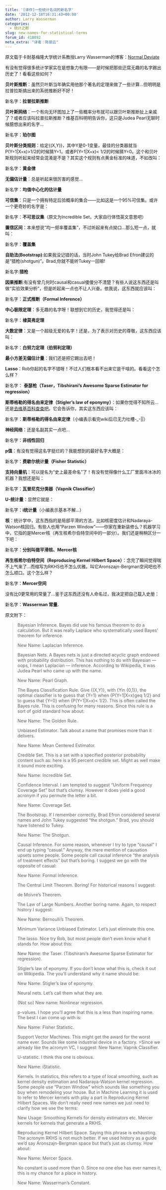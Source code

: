 ```yaml
---
title: '[译作]一些统计名词的新名字'
date: '2012-12-18T16:31:43+00:00'
author: Larry Wasserman
categories:
  - 统计之都
slug: new-names-for-statistical-terms
forum_id: 418892
meta_extra: "译者：陈丽云"
---
```


原文载于卡耐基梅隆大学统计系教授Larry Wasserman的博客：[Normal Deviate](http://normaldeviate.wordpress.com/2012/12/16/new-names-for-statistical-methods/)

有没有觉得很多统计学家实在是想象力有限——是时候把那些迂腐无趣的名字踢出历史了！看看这些如何？

**贝叶斯推断**：虽然贝叶斯当年确实用他那个著名的定理来做了一些计算…但明明是拉普拉斯搞出来的系统推断好不好！
  
新名字：**拉普拉斯推断**

**贝叶斯网络**：一个有向无环图加上了一些概率分布就可以跟贝叶斯推断扯上亲戚了？或者应该叫拉普拉斯推断？维基百科明明告诉你，这只是Judea Pearl无聊时候臆想出来的名字… <!--more-->
  
新名字：**珀尔图**

**贝叶斯分类规则**：给定{(X,Y)}，其中Y是0-1变量，最佳的分类器就当P(Y=1|X=x)>1/2的时候猜Y=1，或者P(Y=1|X=x)< 1/2的时候猜Y=0。这个和贝叶斯规则听起来经常会混淆是不是？其实这个规则有点黄金标准的味道，不如改叫：
  
新名字：**黄金律**

**无偏估计量**：总是听起来很厉害的感觉…
  
新名字：**均值中心化的估计量**

**可信集**：只是一个拥有特定后验概率的集合——比如这是一个95%可信集。或许一个更奇妙的名字是：
  
新名字：**不可思议集**（原文为Incredible Set，大家自行体悟英文意思吧）

**置信区间**：本来想说“均一频率覆盖集”，不过听起来有点拗口…那么短一点，就叫：
  
新名字：**覆盖集**

**自助法(Bootstrap)**:如果我没记错的话，当时John Tukey给Brad Efron建议的是“猎枪(shotgun)”。Brad,你就不能听Tukey一回嘛!
  
新名字:**猎枪**

**因果推断**:有没有曾几何时causal和casual傻傻分不清楚？有些人说这东西还是叫做“实验效果分析”，但是听起来一点也不让人兴奋。依我说，这东西就应该叫：
  
新名字：**正式推断（Formal Inference）**
    
**中心极限定理**：多无趣的名字呀！联想到它的历史，我觉得还是叫：
  
新名字：**棣莫弗定理**

**大数定律**：又是一个超级无爱的名字！还是，为了表示对历史的尊敬，这东西应该叫：
  
新名字：**白努力定理（伯努利定理）**

**最小方差无偏估计量**：我们还是把它踢出去吧！

**Lasso**：Rob你起的名字不错呀！不过人们根本看不出来它是干啥的。看看这个怎么样？
  
新名字： **泰瑟枪（Taser，Tibshirani’s Awesome Sparse Estimator for regression）**

**斯蒂格勒的得名由来定律（Stigler’s law of eponymy）**：如果你觉得不知所云…还是[去维基百科查查吧](http://en.wikipedia.org/wiki/Stigler%27s_law_of_eponymy)。它会告诉你，其实这东西应该叫：
  
新名字：**斯蒂格勒的得名由来定律**（小编表示看完wiki后已无力吐槽-_-||）

**神经网络**：还是名副其实一点吧…
  
新名字：**非线性回归**

**p值**：有没有觉得这名字挺烂的？我能想到的最好名字大概是：
  
新名字：**费歇尔统计量（Fisher Statistic）**

**支持向量机**：可以提名为“史上最差命名”了！有没有觉得像什么工厂里面冷冰冰的机器？我想还是叫：
  
新名字：**瓦普尼克分类器（Vapnik Classifier）**

**U-统计量**：显然它就是：
  
新名字：**i统计量**（小编表示基本不解…）

**核**：统计学中，这东西指的是局部平滑的方法，比如核密度估计和Nadaraya-Watson核回归。有些人也用“Parzen Window”——你家在重新装修么？机器学习中，它指的是Mercer核（再生核希尔伯特空间中的一部分）。我们还是稍稍区分一下吧：
  
新名字：**分别叫做平滑核、Mercer核**

**再生核希尔伯特空间（Reproducing Kernel Hilbert Space）**：念完了瞬间觉得喘不上气来了…而缩写为RKHS也不怎么优雅。叫它Aronszajn-Bergman空间吧也不怎么顺口。这个怎么样？
  
新名字：**Mercer空间**

没有比0更常用的常量了…鉴于这东西还没有人命名过，我决定把自己载入史册：
  
新名字：**Wasserman 常量.**

原文附下：

> Bayesian Inference. Bayes did use his famous theorem to do a calculation. But it was really Laplace who systematically used Bayes’ theorem for inference.
>  
> New Name: Laplacian Inference.
> 
> 
> Bayesian Nets. A Bayes nets is just a directed acyclic graph endowed with probability distribution. This has nothing to do with Bayesian — oops, I mean Laplacian — inference. According to Wikipedia, it was Judea Pearl who came up with the name.
> 
> New Name: Pearl Graph.
> 
> 
> The Bayes Classification Rule. Give {(X,Y)}, with {Yin {0,1}}, the optimal classifier is to guess that {Y=1} when {P(Y=1|X=x)geq 1/2} and to guess that {Y=0} when {P(Y=1|X=x)< 1/2}. This is often called the Bayes rule. This is confusing for many reasons. Since this rule is a sort of gold standard how about:
> 
> New Name: The Golden Rule.
> 
> 
> Unbiased Estimator. Talk about a name that promises more than it delivers.
  
> New Name: Mean Centered Estimator.
> 
> 
> Credible Set. This is a set with a specified posterior probability content such as: here is a 95 percent credible set. Might as well make it sound more exciting.
> 
> New Name: Incredible Set.
> 
> 
> Confidence Interval. I am tempted to suggest “Uniform Frequency Coverage Set” but that’s clumsy. However it does yield a good acronym if you permute the letter a bit.
>  
> New Name: Coverage Set.
> 
> 
> The Bootstrap. If I remember correctly, Brad Efron considered several names and John Tukey suggested “the shotgun.” Brad, you should have listened to Tukey.
>  
> New Name: The Shotgun.
> 
> 
> Causal Inference. For some reason, whenever I try to type “causal” I end up typing “casual.” Anyway, the mere mention of causation upsets some people. Some people call causal inference “the analysis of treatment effects” but that’s boring. I suggest we go with the opposite of casual:
>  
> New Name: Formal Inference.
> 
> 
> The Central Limit Theorem. Boring! For historical reasons I suggest:
>  
> de Moivre’s Theorem.
> 
> The Law of Large Numbers. Another boring name. Again, to respect history I suggest:
>  
> New Name: Bernoulli’s Theorem.
> 
> 
> Minimum Variance Unbiased Estimator. Let’s just eliminate this one.
> 
> The lasso. Nice try Rob, but most people don’t even know what it stands for. How about this:
>  
> New Name: the Taser. (Tibshirani’s Awesome Sparse Estimator for regression).
> 
> 
> Stigler’s law of eponymy. If you don’t know what this is, check it out on Wikipedia. The you’ll understand why it name should be:
> 
> New Name: Stigler’s law of eponymy.
> 
> 
> Neural nets. Let’s call them what they are.
>  
> (Not so) New name: Nonlinear regression.
> 
> p-values. I hope you’ll agree that this is a less than inspiring name. The best I can come up with is:
>
> New Name: Fisher Statistic.
> 
> 
> Support Vector Machines. This might get the award for the worst name ever. Sounds like some industrial device in a factory. >Since we already like the acronym VC, I suggest: 
> New Name: Vapnik Classifier.
> 
> 
> U-statistic. I think this one is obvious. 
>
> New Name: iStatistic.
> 
> 
> Kernels. In statistics, this refers to a type of local smoothing, such as kernel density estimation and Nadaraya-Watson kernel regression. Some people use “Parzen Window” which sounds like something you buy when remodeling your house. But in Machine Learning it is used to refer to Mercer kernels with play a part in Reproducing Kernel Hilbert Spaces. We don’t really need new names we just need to clarify how we use the terms:
>  
> New Usage: Smoothing Kernels for density estimators etc. Mercer kernels for kernels that generate a RKHS.
> 
> 
> Reproducing Kernel Hilbert Space. Saying this phrase is exhausting. The acronym RKHS is not much better. If we used history as a guide we’d say Aronszajn-Bergman space but that’s just as clumsy. How about:
>  
> New Name: Mercer Space.
> 
> 
> No constant is used more than 0. Since no one else has ever names it, this is my chance for a place in history.
>  
> New Name: Wasserman’s Constant.
